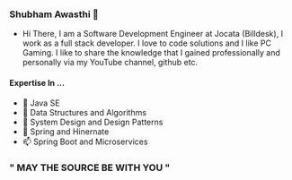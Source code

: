 ### Shubham Awasthi  👋
- Hi There, I am a Software Development Engineer at Jocata (Billdesk), I work as a full stack developer. I love to code solutions and I like PC Gaming. I like to share the knowledge that I gained professionally and personally via my YouTube channel, github etc. 

#### Expertise In ... 
- 🌱 Java SE
- 👯 Data Structures and Algorithms
- 🤔 System Design and Design Patterns
- 💬 Spring and Hinernate
- 📫 Spring Boot and Microservices

### " MAY THE SOURCE BE WITH YOU "
